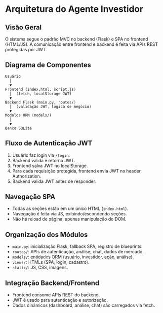 # Arquitetura do Agente Investidor

## Visão Geral
O sistema segue o padrão MVC no backend (Flask) e SPA no frontend (HTML/JS). A comunicação entre frontend e backend é feita via APIs REST protegidas por JWT.

## Diagrama de Componentes
```
Usuário
  │
  ▼
Frontend (index.html, script.js)
  │  (fetch, localStorage JWT)
  ▼
Backend Flask (main.py, routes/)
  │  (validação JWT, lógica de negócio)
  ▼
Modelos ORM (models/)
  │
  ▼
Banco SQLite
```

## Fluxo de Autenticação JWT
1. Usuário faz login via `/login`.
2. Backend valida e retorna JWT.
3. Frontend salva JWT no localStorage.
4. Para cada requisição protegida, frontend envia JWT no header Authorization.
5. Backend valida JWT antes de responder.

## Navegação SPA
- Todas as seções estão em um único HTML (`index.html`).
- Navegação é feita via JS, exibindo/escondendo seções.
- Não há reload de página, apenas manipulação do DOM.

## Organização dos Módulos
- `main.py`: inicialização Flask, fallback SPA, registro de blueprints.
- `routes/`: APIs de autenticação, análise, chat, dados de mercado.
- `models/`: entidades ORM (usuário, investidor, ação, análise).
- `views/`: HTMLs (SPA, login, cadastro).
- `static/`: JS, CSS, imagens.

## Integração Backend/Frontend
- Frontend consome APIs REST do backend.
- JWT é usado para autenticação e autorização.
- Dados dinâmicos (dashboard, análise, chat) são carregados via fetch. 